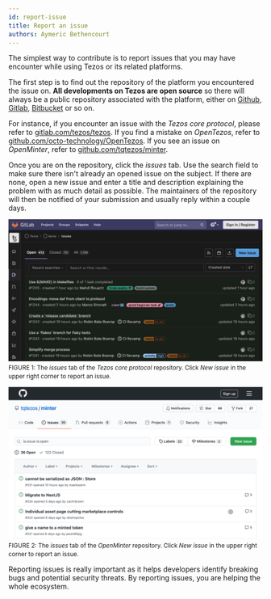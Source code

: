 ```yaml
---
id: report-issue
title: Report an issue
authors: Aymeric Bethencourt
---
```


The simplest way to contribute is to report issues that you may have encounter while using Tezos or its related platforms. 

The first step is to find out the repository of the platform you encountered the issue on. **All developments on Tezos are open source** so there will always be a public repository associated with the platform, either on [Github](https://github.com), [Gitlab](https://gitlab.com), [Bitbucket](https://bitbucket.com) or so on.

For instance, if you encounter an issue with the _Tezos core protocol_, please refer to [gitlab.com/tezos/tezos](https://gitlab.com/tezos/tezos). If you find a mistake on _OpenTezos_, refer to [github.com/octo-technology/OpenTezos](https://github.com/octo-technology/OpenTezos). If you see an issue on _OpenMinter_, refer to [github.com/tqtezos/minter](https://github.com/tqtezos/minter).

Once you are on the repository, click the _issues_ tab. Use the search field to make sure there isn't already an opened issue on the subject. If there are none, open a new issue and enter a title and description explaining the problem with as much detail as possible. The maintainers of the repository will then be notified of your submission and usually reply within a couple days.

![](../../static/img/contribute/gitlab-tezos.png)
<small className="figure">FIGURE 1: The _issues_ tab of the _Tezos core protocol_ repository. Click _New issue_ in the upper right corner to report an issue.</small>

![](../../static/img/contribute/github-minter.png)
<small className="figure">FIGURE 2: The _issues_ tab of the _OpenMinter_ repository. Click _New issue_ in the upper right corner to report an issue.</small>

Reporting issues is really important as it helps developers identify breaking bugs and potential security threats. By reporting issues, you are helping the whole ecosystem.